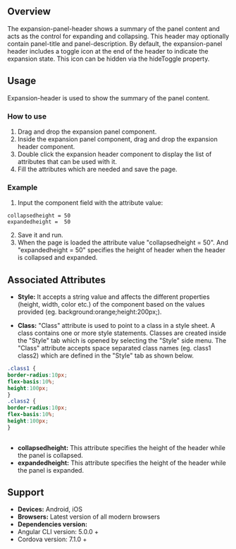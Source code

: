 ## Overview
The expansion-panel-header shows a summary of the panel content and acts as the control for expanding and collapsing. This header may optionally contain panel-title and panel-description. By default, the expansion-panel header includes a toggle icon at the end of the header to indicate the expansion state. This icon can be hidden via the hideToggle property.
## Usage
Expansion-header is used to show the summary of the panel content.
### How to use  
1. Drag and drop the expansion panel component. 
2. Inside the expansion panel component, drag and drop the expansion header component.
3. Double click the expansion header component to display the list of attributes that can be used with it.
4. Fill the attributes which are needed and save the page. 

### Example
1. Input the component field with the attribute value:
``` 
collapsedheight = 50
expandedheight =  50
```
2. Save it and run.
3. When the page is loaded the attribute value "collapsedheight = 50". And "expandedheight = 50" specifies the height of header when the header is collapsed and expanded.
## Associated Attributes
- **Style:** It accepts a string value and affects the different properties (height, width, color etc.) of the component based on the values provided (eg. background:orange;height:200px;).

- **Class:** "Class" attribute is used to point to a class in a style sheet. A class contains one or more style statements. Classes are created inside the "Style" tab which is opened by selecting the "Style" side menu. The "Class" attribute accepts space separated class names (eg. class1 class2) which are defined in the "Style" tab as shown below.
```css
.class1 {
border-radius:10px;
flex-basis:10%;
height:100px;
}
.class2 {
border-radius:10px;
flex-basis:10%;
height:100px;
}
    
```
- **collapsedheight:** This attribute specifies the height of the header while the panel is collapsed. 
- **expandedheight:** This attribute specifies the height of the header while the panel is expanded.
## Support
- **Devices:** Android, iOS
- **Browsers:**  Latest version of all modern browsers
- **Dependencies version:** 
- Angular CLI version: 5.0.0 + 
- Cordova version: 7.1.0 + 

